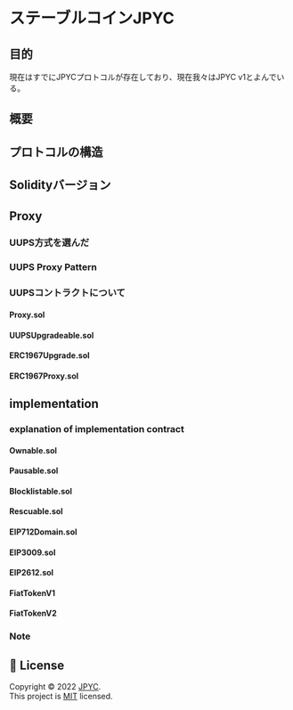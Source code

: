 
# ステーブルコインJPYC
## 目的
現在はすでにJPYCプロトコルが存在しており、現在我々はJPYC v1とよんでいる。
## 概要

## プロトコルの構造

## Solidityバージョン

## Proxy

### UUPS方式を選んだ


### UUPS Proxy Pattern

### UUPSコントラクトについて

#### Proxy.sol

#### UUPSUpgradeable.sol


#### ERC1967Upgrade.sol

#### ERC1967Proxy.sol

## implementation

### explanation of implementation contract

#### Ownable.sol

#### Pausable.sol

#### Blocklistable.sol

#### Rescuable.sol

#### EIP712Domain.sol

#### EIP3009.sol

#### EIP2612.sol

#### FiatTokenV1

#### FiatTokenV2

### Note


## 📝 License
Copyright © 2022 [JPYC](https://jpyc.jp). <br />
This project is [MIT](https://github.com/jcam1/JPYCv2/blob/master/LICENSE) licensed.